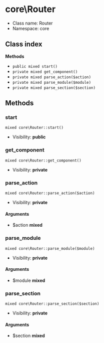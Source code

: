 # core\Router






* Class name: Router
* Namespace: core




## Class index


**Methods**
* `public mixed start()`
* `private mixed get_component()`
* `private mixed parse_action($action)`
* `private mixed parse_module($module)`
* `private mixed parse_section($section)`









Methods
-------


### start

```
mixed core\Router::start()
```





* Visibility: **public**



### get_component

```
mixed core\Router::get_component()
```





* Visibility: **private**



### parse_action

```
mixed core\Router::parse_action($action)
```





* Visibility: **private**

#### Arguments

* $action **mixed**



### parse_module

```
mixed core\Router::parse_module($module)
```





* Visibility: **private**

#### Arguments

* $module **mixed**



### parse_section

```
mixed core\Router::parse_section($section)
```





* Visibility: **private**

#### Arguments

* $section **mixed**


